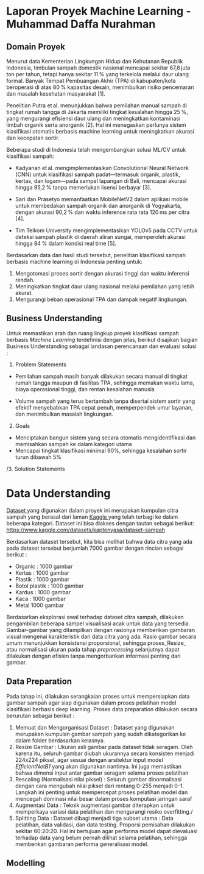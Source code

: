 # Laporan Proyek Machine Learning - Muhammad Daffa Nurahman

## Domain Proyek
  Menurut data Kementerian Lingkungan Hidup dan Kehutanan Republik Indonesia, timbulan sampah domestik nasional mencapai sekitar 67,8 juta ton per tahun, tetapi hanya sekitar 11 % yang terkelola melalui daur ulang formal. Banyak Tempat Pembuangan Akhir (TPA) di kabupaten/kota beroperasi di atas 80 % kapasitas desain, menimbulkan risiko pencemaran dan masalah kesehatan masyarakat [1].

  Penelitian Putra et al. menunjukkan bahwa pemilahan manual sampah di tingkat rumah tangga di Jakarta memiliki tingkat kesalahan hingga 25 %, yang mengurangi efisiensi daur ulang dan meningkatkan kontaminasi limbah organik serta anorganik [2]. Hal ini menegaskan perlunya sistem klasifikasi otomatis berbasis machine learning untuk meningkatkan akurasi dan kecepatan sortir.

  Beberapa studi di Indonesia telah mengembangkan solusi ML/CV untuk klasifikasi sampah:
  
- Kadyanan et al. mengimplementasikan Convolutional Neural Network (CNN) untuk klasifikasi sampah padat—termasuk organik, plastik, kertas, dan logam—pada sampel lapangan di Bali, mencapai akurasi hingga 95,2 % tanpa memerlukan lisensi berbayar [3].

- Sari dan Prasetyo memanfaatkan MobileNetV2 dalam aplikasi mobile untuk membedakan sampah organik dan anorganik di Yogyakarta, dengan akurasi 90,2 % dan waktu inference rata rata 120 ms per citra [4].

- Tim Telkom University mengimplementasikan YOLOv5 pada CCTV untuk deteksi sampah plastik di daerah aliran sungai, memperoleh akurasi hingga 84 % dalam kondisi real time [5].

Berdasarkan data dan hasil studi tersebut, penelitian klasifikasi sampah berbasis machine learning di Indonesia penting untuk:
1.	Mengotomasi proses sortir dengan akurasi tinggi dan waktu inferensi rendah.
2.	Meningkatkan tingkat daur ulang nasional melalui pemilahan yang lebih akurat.
3.	Mengurangi beban operasional TPA dan dampak negatif lingkungan.

## Business Understanding
Untuk memastikan arah dan ruang lingkup proyek klasifikasi sampah berbasis _Machine Learning_ terdefinisi dengan jelas, berikut disajikan bagian Business Understanding sebagai landasan perencanaan dan evaluasi solusi :

1.  Problem Statements
  - Pemilahan sampah masih banyak dilakukan secara manual di tingkat rumah tangga maupun di fasilitas TPA, sehingga memakan waktu lama, biaya operasional tinggi, dan rentan kesalahan manusia

  - Volume sampah yang terus bertambah tanpa disertai sistem sortir yang efektif menyebabkan TPA cepat penuh, memperpendek umur layanan, dan menimbulkan masalah lingkungan.

2.  Goals
   - Menciptakan bangun sistem yang secara otomatis mengidentifikasi dan memisahkan sampah ke dalam kategori utama
   - Mencapai tingkat klasifikasi minimal 90%, sehingga kesalahan sortir turun dibawah 5%

/3.  Solution Statements

# Data Understanding
<a href="https://www.kaggle.com/datasets/kaptenyasa/dataset-sampah">Dataset </a> yang digunakan dalam proyek ini merupakan kumpulan citra sampah yang berasal dari laman <a href="https://www.kaggle.com/"> Kaggle </a> yang telah terbagi ke dalam beberapa kategori. Dataset ini bisa diakses dengan tautan sebagai berikut: https://www.kaggle.com/datasets/kaptenyasa/dataset-sampah

Berdasarkan dataset tersebut, kita bisa melihat bahwa data citra yang ada pada dataset tersebut berjumlah 7000 gambar dengan rincian sebagai berikut :

- Organic : 1000 gambar
- Kertas : 1000 gambar
- Plastik : 1000 gambar
- Botol plastik : 1000 gambar
- Kardus : 1000 gambar
- Kaca : 1000 gambar
- Metal 1000 gambar

Berdasarkan eksplorasi awal terhadap dataset citra sampah, dilakukan pengambilan beberapa sampel visualisasi acak untuk data yang tersedia. Gambar-gambar yang ditampilkan dengan rasionya memberikan gambaran visual mengenai karakteristik dari data citra yang ada. Rasio gambar secara umum menunjukkan konsistensi proporsional, sehingga proses_Resize_ atau normalisasi ukuran pada tahap _preprocessing_ selanjutnya dapat dilakukan dengan efisien tanpa mengorbankan informasi penting dari gambar.

## Data Preparation
Pada tahap ini, dilakukan serangkaian proses untuk mempersiapkan data gambar sampah agar siap digunakan dalam proses pelatihan model klasifikasi berbasis deep learning. Proses data preparation dilakukan secara berurutan sebagai berikut :

1.  Memuat dan Mengorganisasi Dataset : Dataset yang digunakan merupakan kumpulan gambar sampah yang sudah dikategorikan ke dalam folder berdasarkan kelasnya.
2.  Resize Gambar : Ukuran asli gambar pada dataset tidak seragam. Oleh karena itu, seluruh gambar diubah ukurannya secara konsisten menjadi 224x224 piksel, agar sesuai dengan arsitektur input model _EfficientNetB1_ yang akan digunakan nantinya. Ini juga memastikan bahwa dimensi input antar gambar seragam selama proses pelatihan
3.  Rescaling (Normalisasi nilai piksel) : Seluruh gambar dinormalisasi dengan cara mengubah nilai piksel dari rentang 0-255 menjadi 0-1. Langkah ini penting untuk mempercepat proses pelatihan model dan mencegah dominasi nilai besar dalam proses komputasi jaringan saraf
4.  Augmentasi Data : Teknik augmentasi gambar diterapkan untuk memperkaya variasi data pelatihan dan mengurangi resiko overfitting./
5.  Splitting Data : Dataset dibagi menjadi tiga subset utama : Data pelatihan, data validasi, dan data testing. Proporsi pemisahan dilakukan sekitar 60:20:20. Hal ini bertujuan agar performa model dapat dievaluasi terhadap data yang belum pernah dilihat selama pelatihan, sehingga memberikan gambaran performa generalisasi model.

## Modelling
